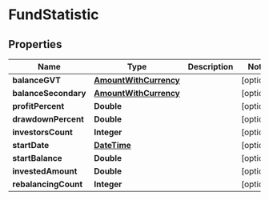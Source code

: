
# FundStatistic

## Properties
Name | Type | Description | Notes
------------ | ------------- | ------------- | -------------
**balanceGVT** | [**AmountWithCurrency**](AmountWithCurrency.md) |  |  [optional]
**balanceSecondary** | [**AmountWithCurrency**](AmountWithCurrency.md) |  |  [optional]
**profitPercent** | **Double** |  |  [optional]
**drawdownPercent** | **Double** |  |  [optional]
**investorsCount** | **Integer** |  |  [optional]
**startDate** | [**DateTime**](DateTime.md) |  |  [optional]
**startBalance** | **Double** |  |  [optional]
**investedAmount** | **Double** |  |  [optional]
**rebalancingCount** | **Integer** |  |  [optional]



